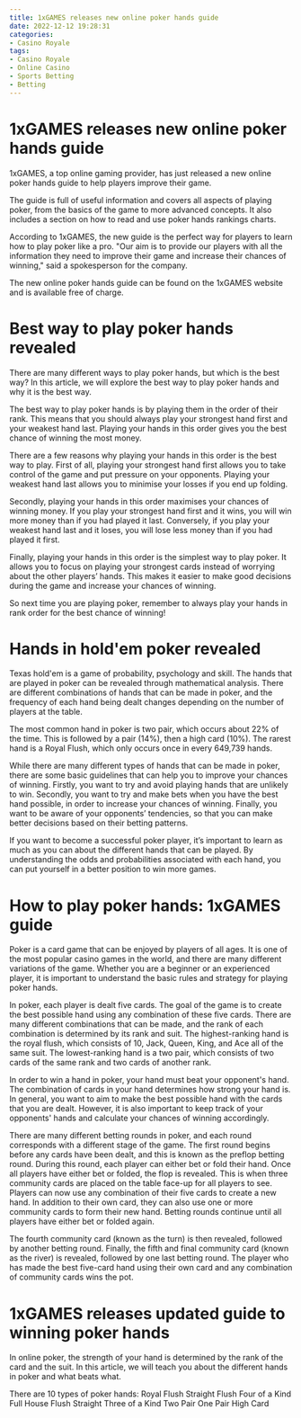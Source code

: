 ```yaml
---
title: 1xGAMES releases new online poker hands guide
date: 2022-12-12 19:28:31
categories:
- Casino Royale
tags:
- Casino Royale
- Online Casino
- Sports Betting
- Betting
---
```



#  1xGAMES releases new online poker hands guide

1xGAMES, a top online gaming provider, has just released a new online poker hands guide to help players improve their game.

The guide is full of useful information and covers all aspects of playing poker, from the basics of the game to more advanced concepts. It also includes a section on how to read and use poker hands rankings charts.

According to 1xGAMES, the new guide is the perfect way for players to learn how to play poker like a pro. "Our aim is to provide our players with all the information they need to improve their game and increase their chances of winning," said a spokesperson for the company.

The new online poker hands guide can be found on the 1xGAMES website and is available free of charge.

#  Best way to play poker hands revealed 
There are many different ways to play poker hands, but which is the best way? In this article, we will explore the best way to play poker hands and why it is the best way.

The best way to play poker hands is by playing them in the order of their rank. This means that you should always play your strongest hand first and your weakest hand last. Playing your hands in this order gives you the best chance of winning the most money.

There are a few reasons why playing your hands in this order is the best way to play. First of all, playing your strongest hand first allows you to take control of the game and put pressure on your opponents. Playing your weakest hand last allows you to minimise your losses if you end up folding.

Secondly, playing your hands in this order maximises your chances of winning money. If you play your strongest hand first and it wins, you will win more money than if you had played it last. Conversely, if you play your weakest hand last and it loses, you will lose less money than if you had played it first.

Finally, playing your hands in this order is the simplest way to play poker. It allows you to focus on playing your strongest cards instead of worrying about the other players’ hands. This makes it easier to make good decisions during the game and increase your chances of winning.

So next time you are playing poker, remember to always play your hands in rank order for the best chance of winning!

#  Hands in hold'em poker revealed 

Texas hold'em is a game of probability, psychology and skill. The hands that are played in poker can be revealed through mathematical analysis. There are different combinations of hands that can be made in poker, and the frequency of each hand being dealt changes depending on the number of players at the table. 

The most common hand in poker is two pair, which occurs about 22% of the time. This is followed by a pair (14%), then a high card (10%). The rarest hand is a Royal Flush, which only occurs once in every 649,739 hands. 

While there are many different types of hands that can be made in poker, there are some basic guidelines that can help you to improve your chances of winning. Firstly, you want to try and avoid playing hands that are unlikely to win. Secondly, you want to try and make bets when you have the best hand possible, in order to increase your chances of winning. Finally, you want to be aware of your opponents’ tendencies, so that you can make better decisions based on their betting patterns. 

If you want to become a successful poker player, it’s important to learn as much as you can about the different hands that can be played. By understanding the odds and probabilities associated with each hand, you can put yourself in a better position to win more games.

#  How to play poker hands: 1xGAMES guide 

Poker is a card game that can be enjoyed by players of all ages. It is one of the most popular casino games in the world, and there are many different variations of the game. Whether you are a beginner or an experienced player, it is important to understand the basic rules and strategy for playing poker hands.

In poker, each player is dealt five cards. The goal of the game is to create the best possible hand using any combination of these five cards. There are many different combinations that can be made, and the rank of each combination is determined by its rank and suit. The highest-ranking hand is the royal flush, which consists of 10, Jack, Queen, King, and Ace all of the same suit. The lowest-ranking hand is a two pair, which consists of two cards of the same rank and two cards of another rank.

In order to win a hand in poker, your hand must beat your opponent's hand. The combination of cards in your hand determines how strong your hand is. In general, you want to aim to make the best possible hand with the cards that you are dealt. However, it is also important to keep track of your opponents' hands and calculate your chances of winning accordingly.

There are many different betting rounds in poker, and each round corresponds with a different stage of the game. The first round begins before any cards have been dealt, and this is known as the preflop betting round. During this round, each player can either bet or fold their hand. Once all players have either bet or folded, the flop is revealed. This is when three community cards are placed on the table face-up for all players to see. Players can now use any combination of their five cards to create a new hand. In addition to their own card, they can also use one or more community cards to form their new hand. Betting rounds continue until all players have either bet or folded again. 

The fourth community card (known as the turn) is then revealed, followed by another betting round. Finally, the fifth and final community card (known as the river) is revealed, followed by one last betting round. The player who has made the best five-card hand using their own card and any combination of community cards wins the pot.

#  1xGAMES releases updated guide to winning poker hands

In online poker, the strength of your hand is determined by the rank of the card and the suit. In this article, we will teach you about the different hands in poker and what beats what.

There are 10 types of poker hands:
Royal Flush 
Straight Flush 
Four of a Kind 
Full House 
Flush 
Straight 
Three of a Kind 
Two Pair 
One Pair 
High Card
